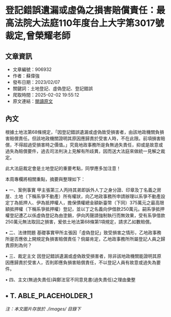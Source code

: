 # 登記錯誤遺漏或虛偽之損害賠償責任：最高法院大法庭110年度台上大字第3017號裁定,曾榮耀老師

## 文章資訊
- 文章編號：906932
- 作者：蘇偉強
- 發布日期：2023/02/07
- 關鍵詞：土地登記、虛偽登記、登記錯誤
- 爬取時間：2025-02-02 19:55:12
- 原文連結：[閱讀原文](https://real-estate.get.com.tw/Columns/detail.aspx?no=906932)

## 內文
根據土地法第68條規定，「因登記錯誤遺漏或虛偽致受損害者，由該地政機關負損害賠償責任。但該地政機關證明其原因應歸責於受害人時，不在此限。前項損害賠償，不得超過受損害時之價值。」究竟地政事務所是負無過失責任，抑或是故意或過失為賠償要件，過去司法判決上見解有所歧異，因而送大法庭來做統一見解之裁定。

此大法庭裁定會是土地登記的重要考點，同學應多加注意！

本周專欄將相關重點，摘要與整理如下：

• 一、案例事實 甲主張第三人丙持其弟即訴外人丁之身分證、印章及丁名義之房屋、土地（下稱系爭不動產）所有權狀，向乙地政事務所申請辦理以系爭不動產設定丁為抵押人、伊為抵押權人，擔保債權總金額新臺幣（下同）375萬元之最高限額抵押權（下稱系爭抵押權）登記，並以丁之名義向伊借款250萬元。嗣系爭抵押權登記遭乙以係虛偽登記為由塗銷，伊向丙聲請強制執行而無效果，受有系爭借款250萬元無法取回之損害，爰依土地法第68條第1項規定，請求乙如數賠償。

• 二、法律問題 基礎事實甲所主張因「虛偽登記」致受損害之情形，乙地政事務所是否應依上開規定負損害賠償責任？倘屬肯定，乙地政事務所所屬登記人員之歸責原則為何？

• 三、裁定主文 因登記錯誤遺漏或虛偽致受損害者，除非該地政機關能證明其原因應歸責於受害人，否則即應負損害賠償責任，不以登記人員有故意或過失為要件。

• 四、主文(無過失責任)與鄭法官不同意見書(過失責任)之理由彙整

• T. ABLE_PLACEHOLDER_1
---
*注：本文圖片存放於 ./images/ 目錄下*
